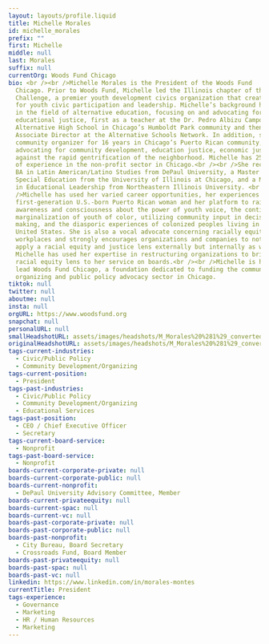 ```yaml
---
layout: layouts/profile.liquid
title: Michelle Morales
id: michelle_morales
prefix: ""
first: Michelle
middle: null
last: Morales
suffix: null
currentOrg: Woods Fund Chicago
bio: <br /><br />Michelle Morales is the President of the Woods Fund
  Chicago. Prior to Woods Fund, Michelle led the Illinois chapter of the Mikva
  Challenge, a premier youth development civics organization that creates space
  for youth civic participation and leadership. Michelle’s background has been
  in the field of alternative education, focusing on and advocating for
  educational justice, first as a teacher at the Dr. Pedro Albizu Campos
  Alternative High School in Chicago’s Humboldt Park community and then as
  Associate Director at the Alternative Schools Network. In addition, she was a
  community organizer for 16 years in Chicago’s Puerto Rican community,
  advocating for community development, education justice, economic justice, and
  against the rapid gentrification of the neighborhood. Michelle has 25+ years
  of experience in the non-profit sector in Chicago.<br /><br />She received a
  BA in Latin American/Latino Studies from DePaul University, a Master's in
  Special Education from the University of Illinois at Chicago, and a Master's
  in Educational Leadership from Northeastern Illinois University. <br /><br
  />Michelle has used her varied career opportunities, her experiences as a
  first-generation U.S.-born Puerto Rican woman and her platform to raise
  awareness and consciousness about the power of youth voice, the continued
  marginalization of youth of color, utilizing community input in decision
  making, and the diasporic experiences of colonized peoples living in the
  United States. She is also a vocal advocate concerning racially equitable
  workplaces and strongly encourages organizations and companies to not only
  apply a racial equity and justice lens externally but internally as well.
  Michelle has used her expertise in restructuring organizations to bring a
  racial equity lens to her service on boards.<br /><br />Michelle is honored to
  lead Woods Fund Chicago, a foundation dedicated to funding the community
  organizing and public policy advocacy sector in Chicago.
tiktok: null
twitter: null
aboutme: null
insta: null
orgURL: https://www.woodsfund.org
snapchat: null
personalURL: null
smallHeadshotURL: assets/images/headshots/M_Morales%20%281%29_converted_scaled.avif
originalHeadshotURL: assets/images/headshots/M_Morales%20%281%29_converted_scaled.avif
tags-current-industries:
  - Civic/Public Policy
  - Community Development/Organizing
tags-current-position:
  - President
tags-past-industries:
  - Civic/Public Policy
  - Community Development/Organizing
  - Educational Services
tags-past-position:
  - CEO / Chief Executive Officer
  - Secretary
tags-current-board-service:
  - Nonprofit
tags-past-board-service:
  - Nonprofit
boards-current-corporate-private: null
boards-current-corporate-public: null
boards-current-nonprofit:
  - DePaul University Advisory Committee, Member
boards-current-privateequity: null
boards-current-spac: null
boards-current-vc: null
boards-past-corporate-private: null
boards-past-corporate-public: null
boards-past-nonprofit:
  - City Bureau, Board Secretary
  - Crossroads Fund, Board Member
boards-past-privateequity: null
boards-past-spac: null
boards-past-vc: null
linkedin: https://www.linkedin.com/in/morales-montes
currentTitle: President
tags-experience:
  - Governance
  - Marketing
  - HR / Human Resources
  - Marketing
---
```

